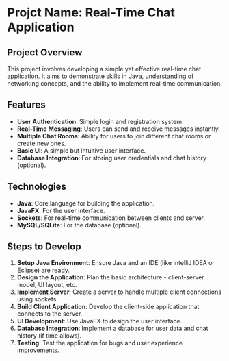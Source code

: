 # Projct Name: Real-Time Chat Application

## Project Overview
This project involves developing a simple yet effective real-time chat application. It aims to demonstrate skills in Java, understanding of networking concepts, and the ability to implement real-time communication.

## Features
- **User Authentication**: Simple login and registration system.
- **Real-Time Messaging**: Users can send and receive messages instantly.
- **Multiple Chat Rooms**: Ability for users to join different chat rooms or create new ones.
- **Basic UI**: A simple but intuitive user interface.
- **Database Integration**: For storing user credentials and chat history (optional).

## Technologies
- **Java**: Core language for building the application.
- **JavaFX**: For the user interface.
- **Sockets**: For real-time communication between clients and server.
- **MySQL/SQLite**: For the database (optional).

## Steps to Develop
1. **Setup Java Environment**: Ensure Java and an IDE (like IntelliJ IDEA or Eclipse) are ready.
2. **Design the Application**: Plan the basic architecture - client-server model, UI layout, etc.
3. **Implement Server**: Create a server to handle multiple client connections using sockets.
4. **Build Client Application**: Develop the client-side application that connects to the server.
5. **UI Development**: Use JavaFX to design the user interface.
6. **Database Integration**: Implement a database for user data and chat history (if time allows).
7. **Testing**: Test the application for bugs and user experience improvements.
